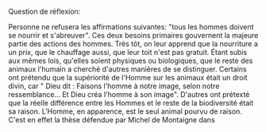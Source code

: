 Question de réflexion: 

Personne ne refusera les affirmations suivantes: "tous les hommes doivent se nourrir et s'abreuver". Ces deux besoins primaires gouvernent la majeure partie des actions des hommes. Très tôt, on leur apprend que la nourriture a un prix, que le chauffage aussi, que leur toit n'est pas gratuit. Étant subis aux mêmes lois, qu'elles soient physiques ou biologiques, que le reste des animaux l'humain a cherché d'autres manières de se distinguer. Certains ont prétendu que la supériorité de l'Homme sur les animaux était un droit divin, car " Dieu dit : Faisons l'homme à notre image, selon notre ressemblance... Et Dieu créa l'homme à son image". D'autres ont prétexté que la réelle différence entre les Hommes et le reste de la biodiversité était sa raison. L'Homme, en apparence, est le seul animal pourvu de raison. C'est en effet la thèse défendue par Michel de Montaigne dans 
<!--stackedit_data:
eyJoaXN0b3J5IjpbLTE3NTA0MzYxMDBdfQ==
-->